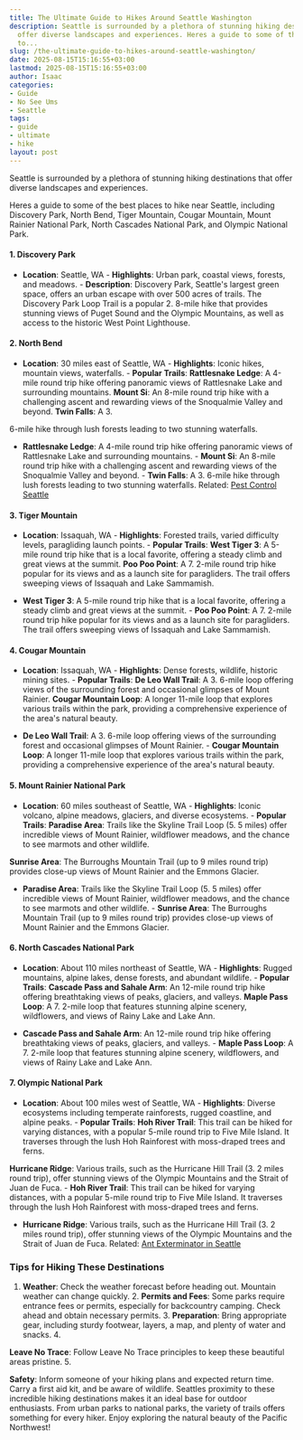 ```yaml
---
title: The Ultimate Guide to Hikes Around Seattle Washington
description: Seattle is surrounded by a plethora of stunning hiking destinations that
  offer diverse landscapes and experiences. Heres a guide to some of the best places
  to...
slug: /the-ultimate-guide-to-hikes-around-seattle-washington/
date: 2025-08-15T15:16:55+03:00
lastmod: 2025-08-15T15:16:55+03:00
author: Isaac
categories:
- Guide
- No See Ums
- Seattle
tags:
- guide
- ultimate
- hike
layout: post
---
```

Seattle is surrounded by a plethora of stunning hiking destinations that offer diverse landscapes and experiences.

Heres a guide to some of the best places to hike near Seattle, including Discovery Park, North Bend, Tiger Mountain, Cougar Mountain, Mount Rainier National Park, North Cascades National Park, and Olympic National Park.

####  1. Discovery Park

- **Location**: Seattle, WA - **Highlights**: Urban park, coastal views, forests, and meadows. - **Description**: Discovery Park, Seattle's largest green space, offers an urban escape with over 500 acres of trails. The Discovery Park Loop Trail is a popular 2. 8-mile hike that provides stunning views of Puget Sound and the Olympic Mountains, as well as access to the historic West Point Lighthouse.

####  2. North Bend

- **Location**: 30 miles east of Seattle, WA - **Highlights**: Iconic hikes, mountain views, waterfalls. - **Popular Trails**: **Rattlesnake Ledge**: A 4-mile round trip hike offering panoramic views of Rattlesnake Lake and surrounding mountains. **Mount Si**: An 8-mile round trip hike with a challenging ascent and rewarding views of the Snoqualmie Valley and beyond. **Twin Falls**: A 3.

6-mile hike through lush forests leading to two stunning waterfalls.

- **Rattlesnake Ledge**: A 4-mile round trip hike offering panoramic views of Rattlesnake Lake and surrounding mountains. - **Mount Si**: An 8-mile round trip hike with a challenging ascent and rewarding views of the Snoqualmie Valley and beyond. - **Twin Falls**: A 3. 6-mile hike through lush forests leading to two stunning waterfalls. Related: [Pest Control Seattle](https://pestpolicy.com/seattle/pest-control-seattle/)

####  3. Tiger Mountain

- **Location**: Issaquah, WA - **Highlights**: Forested trails, varied difficulty levels, paragliding launch points. - **Popular Trails**: **West Tiger 3**: A 5-mile round trip hike that is a local favorite, offering a steady climb and great views at the summit. **Poo Poo Point**: A 7. 2-mile round trip hike popular for its views and as a launch site for paragliders. The trail offers sweeping views of Issaquah and Lake Sammamish.

- **West Tiger 3**: A 5-mile round trip hike that is a local favorite, offering a steady climb and great views at the summit. - **Poo Poo Point**: A 7. 2-mile round trip hike popular for its views and as a launch site for paragliders. The trail offers sweeping views of Issaquah and Lake Sammamish.

####  4. Cougar Mountain

- **Location**: Issaquah, WA - **Highlights**: Dense forests, wildlife, historic mining sites. - **Popular Trails**: **De Leo Wall Trail**: A 3. 6-mile loop offering views of the surrounding forest and occasional glimpses of Mount Rainier. **Cougar Mountain Loop**: A longer 11-mile loop that explores various trails within the park, providing a comprehensive experience of the area's natural beauty.

- **De Leo Wall Trail**: A 3. 6-mile loop offering views of the surrounding forest and occasional glimpses of Mount Rainier. - **Cougar Mountain Loop**: A longer 11-mile loop that explores various trails within the park, providing a comprehensive experience of the area's natural beauty.

####  5. Mount Rainier National Park

- **Location**: 60 miles southeast of Seattle, WA - **Highlights**: Iconic volcano, alpine meadows, glaciers, and diverse ecosystems. - **Popular Trails**: **Paradise Area**: Trails like the Skyline Trail Loop (5. 5 miles) offer incredible views of Mount Rainier, wildflower meadows, and the chance to see marmots and other wildlife.

**Sunrise Area**: The Burroughs Mountain Trail (up to 9 miles round trip) provides close-up views of Mount Rainier and the Emmons Glacier.

- **Paradise Area**: Trails like the Skyline Trail Loop (5. 5 miles) offer incredible views of Mount Rainier, wildflower meadows, and the chance to see marmots and other wildlife. - **Sunrise Area**: The Burroughs Mountain Trail (up to 9 miles round trip) provides close-up views of Mount Rainier and the Emmons Glacier.

####  6. North Cascades National Park

- **Location**: About 110 miles northeast of Seattle, WA - **Highlights**: Rugged mountains, alpine lakes, dense forests, and abundant wildlife. - **Popular Trails**: **Cascade Pass and Sahale Arm**: An 12-mile round trip hike offering breathtaking views of peaks, glaciers, and valleys. **Maple Pass Loop**: A 7. 2-mile loop that features stunning alpine scenery, wildflowers, and views of Rainy Lake and Lake Ann.

- **Cascade Pass and Sahale Arm**: An 12-mile round trip hike offering breathtaking views of peaks, glaciers, and valleys. - **Maple Pass Loop**: A 7. 2-mile loop that features stunning alpine scenery, wildflowers, and views of Rainy Lake and Lake Ann.

####  7. Olympic National Park

- **Location**: About 100 miles west of Seattle, WA - **Highlights**: Diverse ecosystems including temperate rainforests, rugged coastline, and alpine peaks. - **Popular Trails**: **Hoh River Trail**: This trail can be hiked for varying distances, with a popular 5-mile round trip to Five Mile Island. It traverses through the lush Hoh Rainforest with moss-draped trees and ferns.

**Hurricane Ridge**: Various trails, such as the Hurricane Hill Trail (3. 2 miles round trip), offer stunning views of the Olympic Mountains and the Strait of Juan de Fuca. - **Hoh River Trail**: This trail can be hiked for varying distances, with a popular 5-mile round trip to Five Mile Island. It traverses through the lush Hoh Rainforest with moss-draped trees and ferns.

- **Hurricane Ridge**: Various trails, such as the Hurricane Hill Trail (3. 2 miles round trip), offer stunning views of the Olympic Mountains and the Strait of Juan de Fuca. Related: [Ant Exterminator in Seattle](https://pestpolicy.com/ant-exterminator-in-seattle/)

###  Tips for Hiking These Destinations

1. **Weather**: Check the weather forecast before heading out. Mountain weather can change quickly. 2. **Permits and Fees**: Some parks require entrance fees or permits, especially for backcountry camping. Check ahead and obtain necessary permits. 3. **Preparation**: Bring appropriate gear, including sturdy footwear, layers, a map, and plenty of water and snacks. 4.

**Leave No Trace**: Follow Leave No Trace principles to keep these beautiful areas pristine. 5.

**Safety**: Inform someone of your hiking plans and expected return time. Carry a first aid kit, and be aware of wildlife. Seattles proximity to these incredible hiking destinations makes it an ideal base for outdoor enthusiasts. From urban parks to national parks, the variety of trails offers something for every hiker. Enjoy exploring the natural beauty of the Pacific Northwest!
